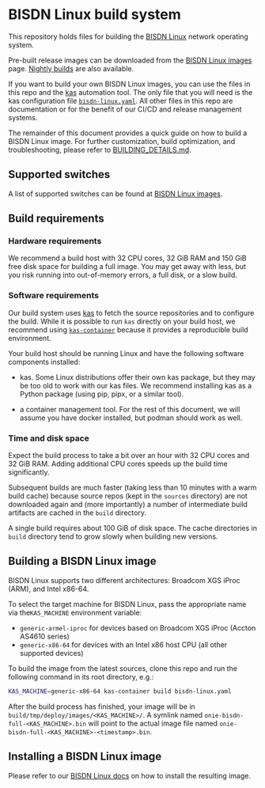 # BISDN Linux build system

This repository holds files for building the
[BISDN Linux](https://docs.bisdn.de/) network operating system.

Pre-built release images can be downloaded from the
[BISDN Linux images](https://docs.bisdn.de/download_images.html) page.
[Nightly builds](http://repo.bisdn.de/nightly_builds/) are also available.

If you want to build your own BISDN Linux images, you can use the files
in this repo and the [kas](https://github.com/siemens/kas) automation
tool. The only file that you will need is the kas configuration file
[`bisdn-linux.yaml`](bisdn-linux.yaml). All other files in this repo
are documentation or for the benefit of our CI/CD and release management
systems.

The remainder of this document provides a quick guide on how to build
a BISDN Linux image. For further customization, build optimization, and
troubleshooting, please refer to [BUILDING_DETAILS.md](BUILDING_DETAILS.md).

## Supported switches

A list of supported switches can be found at
[BISDN Linux images](https://docs.bisdn.de/download_images.html).

## Build requirements

### Hardware requirements

We recommend a build host with 32 CPU cores, 32 GiB RAM and 150 GiB free
disk space for building a full image. You may get away with less, but
you risk running into out-of-memory errors, a full disk, or a slow build.

### Software requirements

Our build system uses
[kas](https://kas.readthedocs.io/en/latest/userguide.html) to fetch the
source repositories and to configure the build. While it is possible to
run `kas` directly on your build host, we recommend using
[`kas-container`](https://kas.readthedocs.io/en/latest/userguide/kas-container.html)
because it provides a reproducible build environment.

Your build host should be running Linux and have the following software
components installed:

- kas. Some Linux distributions offer their own kas package, but they
  may be too old to work with our kas files. We recommend installing
  kas as a Python package (using pip, pipx, or a similar tool).

- a container management tool. For the rest of this document, we will assume
  you have docker installed, but podman should work as well.

### Time and disk space

Expect the build process to take a bit over an hour with 32 CPU cores
and 32 GiB RAM. Adding additional CPU cores speeds up the build time
significantly.

Subsequent builds are much faster (taking less than 10 minutes with a warm
build cache) because source repos (kept in the `sources` directory) are not
downloaded again and (more importantly) a number of intermediate build
artifacts are cached in the `build` directory.

A single build requires about 100 GiB of disk space. The cache directories in
`build` directory tend to grow slowly when building new versions.

## Building a BISDN Linux image

BISDN Linux supports two different architectures: Broadcom XGS iProc (ARM), and
Intel x86-64.

To select the target machine for BISDN Linux, pass the appropriate name via
the`KAS_MACHINE` environment variable:

* `generic-armel-iproc` for devices based on Broadcom XGS iProc (Accton AS4610 series)
* `generic-x86-64` for devices with an Intel x86 host CPU (all other supported devices)

To build the image from the latest sources, clone this repo and run the
following command in its root directory, e.g.:

```bash
KAS_MACHINE=generic-x86-64 kas-container build bisdn-linux.yaml
```

After the build process has finished, your image will be in
`build/tmp/deploy/images/<KAS_MACHINE>/`. A symlink named
`onie-bisdn-full-<KAS_MACHINE>.bin` will point to the actual image
file named `onie-bisdn-full-<KAS_MACHINE>-<timestamp>.bin`.

## Installing a BISDN Linux image

Please refer to our
[BISDN Linux docs](https://docs.bisdn.de/getting_started/install_bisdn_linux.html)
on how to install the resulting image.
